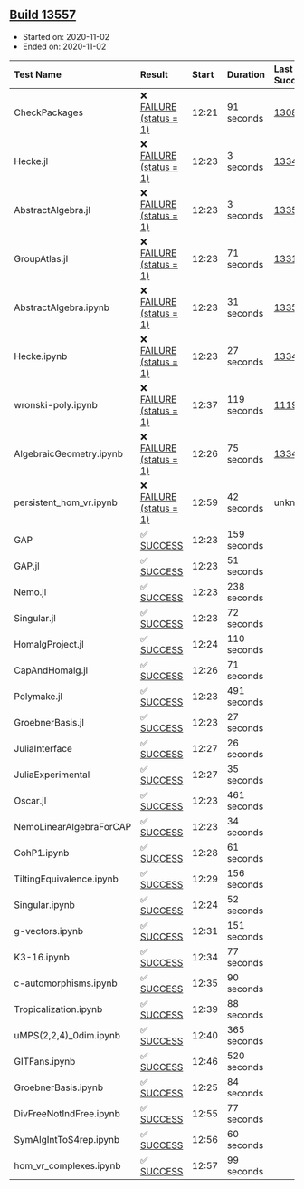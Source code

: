 ## [Build 13557](https://oscarci.mathematik.uni-kl.de/job/oscar/13557/)

* Started on: 2020-11-02
* Ended on: 2020-11-02

| Test Name    | Result | Start | Duration | Last Success | First Failure |
|:-------------|:-------|:------|:---------|:-------------|:--------------|
| CheckPackages | ❌ [FAILURE (status = 1)](https://oscarci.mathematik.uni-kl.de/job/oscar/13557/artifact/logs/build-13557/CheckPackages.log) | 12:21 | 91 seconds | [13085](https://oscarci.mathematik.uni-kl.de/job/oscar/13085/) | [13086](https://oscarci.mathematik.uni-kl.de/job/oscar/13086/) |
| Hecke.jl | ❌ [FAILURE (status = 1)](https://oscarci.mathematik.uni-kl.de/job/oscar/13557/artifact/logs/build-13557/Hecke.jl.log) | 12:23 | 3 seconds | [13341](https://oscarci.mathematik.uni-kl.de/job/oscar/13341/) | [13342](https://oscarci.mathematik.uni-kl.de/job/oscar/13342/) |
| AbstractAlgebra.jl | ❌ [FAILURE (status = 1)](https://oscarci.mathematik.uni-kl.de/job/oscar/13557/artifact/logs/build-13557/AbstractAlgebra.jl.log) | 12:23 | 3 seconds | [13355](https://oscarci.mathematik.uni-kl.de/job/oscar/13355/) | [13356](https://oscarci.mathematik.uni-kl.de/job/oscar/13356/) |
| GroupAtlas.jl | ❌ [FAILURE (status = 1)](https://oscarci.mathematik.uni-kl.de/job/oscar/13557/artifact/logs/build-13557/GroupAtlas.jl.log) | 12:23 | 71 seconds | [13311](https://oscarci.mathematik.uni-kl.de/job/oscar/13311/) | [13312](https://oscarci.mathematik.uni-kl.de/job/oscar/13312/) |
| AbstractAlgebra.ipynb | ❌ [FAILURE (status = 1)](https://oscarci.mathematik.uni-kl.de/job/oscar/13557/artifact/logs/build-13557/AbstractAlgebra.ipynb.log) | 12:23 | 31 seconds | [13355](https://oscarci.mathematik.uni-kl.de/job/oscar/13355/) | [13356](https://oscarci.mathematik.uni-kl.de/job/oscar/13356/) |
| Hecke.ipynb | ❌ [FAILURE (status = 1)](https://oscarci.mathematik.uni-kl.de/job/oscar/13557/artifact/logs/build-13557/Hecke.ipynb.log) | 12:23 | 27 seconds | [13341](https://oscarci.mathematik.uni-kl.de/job/oscar/13341/) | [13342](https://oscarci.mathematik.uni-kl.de/job/oscar/13342/) |
| wronski-poly.ipynb | ❌ [FAILURE (status = 1)](https://oscarci.mathematik.uni-kl.de/job/oscar/13557/artifact/logs/build-13557/wronski-poly.ipynb.log) | 12:37 | 119 seconds | [11192](https://oscarci.mathematik.uni-kl.de/job/oscar/11192/) | [11193](https://oscarci.mathematik.uni-kl.de/job/oscar/11193/) |
| AlgebraicGeometry.ipynb | ❌ [FAILURE (status = 1)](https://oscarci.mathematik.uni-kl.de/job/oscar/13557/artifact/logs/build-13557/AlgebraicGeometry.ipynb.log) | 12:26 | 75 seconds | [13341](https://oscarci.mathematik.uni-kl.de/job/oscar/13341/) | [13342](https://oscarci.mathematik.uni-kl.de/job/oscar/13342/) |
| persistent_hom_vr.ipynb | ❌ [FAILURE (status = 1)](https://oscarci.mathematik.uni-kl.de/job/oscar/13557/artifact/logs/build-13557/persistent_hom_vr.ipynb.log) | 12:59 | 42 seconds | unknown | unknown |
| GAP | ✅ [SUCCESS](https://oscarci.mathematik.uni-kl.de/job/oscar/13557/artifact/logs/build-13557/GAP.log) | 12:23 | 159 seconds |  |  |
| GAP.jl | ✅ [SUCCESS](https://oscarci.mathematik.uni-kl.de/job/oscar/13557/artifact/logs/build-13557/GAP.jl.log) | 12:23 | 51 seconds |  |  |
| Nemo.jl | ✅ [SUCCESS](https://oscarci.mathematik.uni-kl.de/job/oscar/13557/artifact/logs/build-13557/Nemo.jl.log) | 12:23 | 238 seconds |  |  |
| Singular.jl | ✅ [SUCCESS](https://oscarci.mathematik.uni-kl.de/job/oscar/13557/artifact/logs/build-13557/Singular.jl.log) | 12:23 | 72 seconds |  |  |
| HomalgProject.jl | ✅ [SUCCESS](https://oscarci.mathematik.uni-kl.de/job/oscar/13557/artifact/logs/build-13557/HomalgProject.jl.log) | 12:24 | 110 seconds |  |  |
| CapAndHomalg.jl | ✅ [SUCCESS](https://oscarci.mathematik.uni-kl.de/job/oscar/13557/artifact/logs/build-13557/CapAndHomalg.jl.log) | 12:26 | 71 seconds |  |  |
| Polymake.jl | ✅ [SUCCESS](https://oscarci.mathematik.uni-kl.de/job/oscar/13557/artifact/logs/build-13557/Polymake.jl.log) | 12:23 | 491 seconds |  |  |
| GroebnerBasis.jl | ✅ [SUCCESS](https://oscarci.mathematik.uni-kl.de/job/oscar/13557/artifact/logs/build-13557/GroebnerBasis.jl.log) | 12:23 | 27 seconds |  |  |
| JuliaInterface | ✅ [SUCCESS](https://oscarci.mathematik.uni-kl.de/job/oscar/13557/artifact/logs/build-13557/JuliaInterface.log) | 12:27 | 26 seconds |  |  |
| JuliaExperimental | ✅ [SUCCESS](https://oscarci.mathematik.uni-kl.de/job/oscar/13557/artifact/logs/build-13557/JuliaExperimental.log) | 12:27 | 35 seconds |  |  |
| Oscar.jl | ✅ [SUCCESS](https://oscarci.mathematik.uni-kl.de/job/oscar/13557/artifact/logs/build-13557/Oscar.jl.log) | 12:23 | 461 seconds |  |  |
| NemoLinearAlgebraForCAP | ✅ [SUCCESS](https://oscarci.mathematik.uni-kl.de/job/oscar/13557/artifact/logs/build-13557/NemoLinearAlgebraForCAP.log) | 12:23 | 34 seconds |  |  |
| CohP1.ipynb | ✅ [SUCCESS](https://oscarci.mathematik.uni-kl.de/job/oscar/13557/artifact/logs/build-13557/CohP1.ipynb.log) | 12:28 | 61 seconds |  |  |
| TiltingEquivalence.ipynb | ✅ [SUCCESS](https://oscarci.mathematik.uni-kl.de/job/oscar/13557/artifact/logs/build-13557/TiltingEquivalence.ipynb.log) | 12:29 | 156 seconds |  |  |
| Singular.ipynb | ✅ [SUCCESS](https://oscarci.mathematik.uni-kl.de/job/oscar/13557/artifact/logs/build-13557/Singular.ipynb.log) | 12:24 | 52 seconds |  |  |
| g-vectors.ipynb | ✅ [SUCCESS](https://oscarci.mathematik.uni-kl.de/job/oscar/13557/artifact/logs/build-13557/g-vectors.ipynb.log) | 12:31 | 151 seconds |  |  |
| K3-16.ipynb | ✅ [SUCCESS](https://oscarci.mathematik.uni-kl.de/job/oscar/13557/artifact/logs/build-13557/K3-16.ipynb.log) | 12:34 | 77 seconds |  |  |
| c-automorphisms.ipynb | ✅ [SUCCESS](https://oscarci.mathematik.uni-kl.de/job/oscar/13557/artifact/logs/build-13557/c-automorphisms.ipynb.log) | 12:35 | 90 seconds |  |  |
| Tropicalization.ipynb | ✅ [SUCCESS](https://oscarci.mathematik.uni-kl.de/job/oscar/13557/artifact/logs/build-13557/Tropicalization.ipynb.log) | 12:39 | 88 seconds |  |  |
| uMPS(2,2,4)_0dim.ipynb | ✅ [SUCCESS](https://oscarci.mathematik.uni-kl.de/job/oscar/13557/artifact/logs/build-13557/uMPS-2-2-4-_0dim.ipynb.log) | 12:40 | 365 seconds |  |  |
| GITFans.ipynb | ✅ [SUCCESS](https://oscarci.mathematik.uni-kl.de/job/oscar/13557/artifact/logs/build-13557/GITFans.ipynb.log) | 12:46 | 520 seconds |  |  |
| GroebnerBasis.ipynb | ✅ [SUCCESS](https://oscarci.mathematik.uni-kl.de/job/oscar/13557/artifact/logs/build-13557/GroebnerBasis.ipynb.log) | 12:25 | 84 seconds |  |  |
| DivFreeNotIndFree.ipynb | ✅ [SUCCESS](https://oscarci.mathematik.uni-kl.de/job/oscar/13557/artifact/logs/build-13557/DivFreeNotIndFree.ipynb.log) | 12:55 | 77 seconds |  |  |
| SymAlgIntToS4rep.ipynb | ✅ [SUCCESS](https://oscarci.mathematik.uni-kl.de/job/oscar/13557/artifact/logs/build-13557/SymAlgIntToS4rep.ipynb.log) | 12:56 | 60 seconds |  |  |
| hom_vr_complexes.ipynb | ✅ [SUCCESS](https://oscarci.mathematik.uni-kl.de/job/oscar/13557/artifact/logs/build-13557/hom_vr_complexes.ipynb.log) | 12:57 | 99 seconds |  |  |
